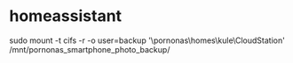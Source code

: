 # homeassistant

sudo mount -t cifs -r -o user=backup '\\pornonas\homes\kule\CloudStation' /mnt/pornonas_smartphone_photo_backup/

